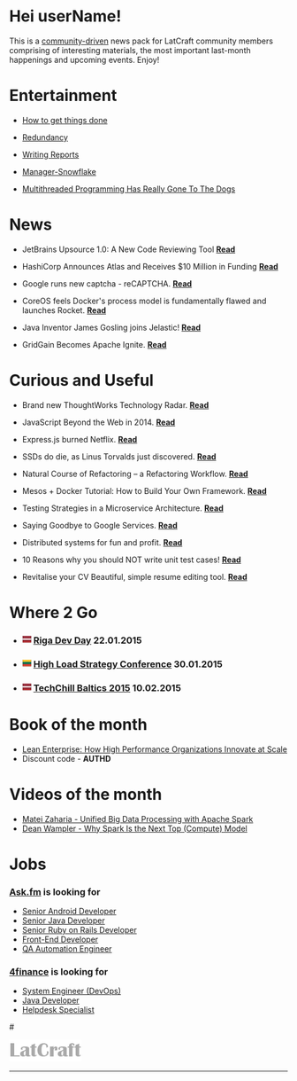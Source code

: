 
# Hei userName!

This is a [community-driven](https://github.com/latcraft/digest) news pack for LatCraft community members comprising of interesting materials, the most important last-month happenings and upcoming events. Enjoy!


# Entertainment 

* [How to get things done](pixies/sideproject.jpg)

* [Redundancy](http://devopsreactions.tumblr.com/post/102352504591/redundancy)

* [Writing Reports](http://devopsreactions.tumblr.com/post/103112947873/writing-reports)

* [Manager-Snowflake](http://www.slideshare.net/SlavaPankratov/ss-535501)

* [Multithreaded Programming Has Really Gone To The Dogs](http://highscalability.com/blog/2014/12/16/multithreaded-programming-has-really-gone-to-the-dogs.html?utm_source=feedburner&utm_medium=twitter&utm_campaign=Feed%3A+HighScalability+%28High+Scalability%29)


# News

* JetBrains Upsource 1.0: A New Code Reviewing Tool [**Read**](http://www.infoq.com/news/2014/12/jetbrains-upsource)

* HashiCorp Announces Atlas and Receives $10 Million in Funding [**Read**](http://www.infoq.com/news/2014/12/hashicorp_atlas)

* Google runs new captcha - reCAPTCHA. [**Read**](https://www.google.com/recaptcha/intro/index.html)

* CoreOS feels Docker's process model is fundamentally flawed and launches Rocket. [**Read**](utm_content=buffer9a56f&utm_medium=social&utm_source=twitter.com&utm_campaign=buffer)

* Java Inventor James Gosling joins Jelastic!
[**Read**](http://jelastic.com/java-rock-stars-james-gosling-bruno-souza-jump-aboard-jelastic-train/)

* GridGain Becomes Apache Ignite. [**Read**](http://www.infoq.com/news/2014/12/gridgain-ignite)



# Curious and Useful

* Brand new ThoughtWorks Technology Radar. [**Read**](http://www.thoughtworks.com/radar)

* JavaScript Beyond the Web in 2014. [**Read**](http://www.sitepoint.com/javascript-beyond-web-2014/)

* Express.js burned Netflix. [**Read**](http://www.infoq.com/news/2014/12/expressjs-burned-netflix)

* SSDs do die, as Linus Torvalds just discovered. [**Read**](http://www.computerworld.com/article/2484998/solid-state-drives/ssds-do-die--as-linus-torvalds-just-discovered.html?page=2)

* Natural Course of Refactoring – a Refactoring Workflow. [**Read**](http://www.infoq.com/articles/natural-course-refactoring)

* Mesos + Docker Tutorial: How to Build Your Own Framework. [**Read**](https://www.voxxed.com/blog/2014/12/mesos-docker-tutorial-how-to-build-your-own-framework/)

* Testing Strategies in a Microservice Architecture. [**Read**](http://martinfowler.com/articles/microservice-testing)

* Saying Goodbye to Google Services. [**Read**](http://danielmiessler.com/blog/saying-goodbye-to-google-services/)

* Distributed systems for fun and profit. [**Read**](http://book.mixu.net/distsys/single-page.html)

* 10 Reasons why you should NOT write unit test cases!
 [**Read**](http://www.javacodegeeks.com/2013/10/10-reasons-why-you-should-not-write-unit-test-cases.html)

* Revitalise your CV Beautiful, simple resume editing tool. [**Read**](http://cvtalize.com)

# Where 2 Go

* ### ![](pixies/lv_flag.png) [Riga Dev Day](http://rigadevday.lv/) 22.01.2015

* ### ![](pixies/lt_flag.png) [High Load Strategy Conference](http://www.highloadstrategy.lt/) 30.01.2015

* ### ![](pixies/lv_flag.png) [TechChill Baltics 2015](http://tcbaltics.com/) 10.02.2015



# Book of the month
* [Lean Enterprise: How High Performance Organizations Innovate at Scale](http://shop.oreilly.com/product/0636920030355.do)
* Discount code - **AUTHD**





# Videos of the month
* [Matei Zaharia  - Unified Big Data Processing with Apache Spark](http://www.infoq.com/presentations/apache-spark-big-data)
* [Dean Wampler - Why Spark Is the Next Top (Compute) Model](http://www.infoq.com/presentations/spark-scala-mapreduce-java)


# Jobs

### [**Ask.fm**](http://ask.fm/) is looking for

- [Senior Android Developer](http://www.likeit.lv/job/askfm/senior-android-developer/3363/?search=ask.fm)
- [Senior Java Developer](http://www.likeit.lv/job/askfm/senior-java-developer/3359/?search=ask.fm)
- [Senior Ruby on Rails Developer](http://www.likeit.lv/job/askfm/senior-ruby-on-rails-developer/3360/?search=ask.fm)
- [Front-End Developer](http://www.likeit.lv/job/askfm/front-end-developer/3361/?search=ask.fm)
- [QA Automation Engineer](http://www.likeit.lv/job/askfm/automation-qa-engineer/3362/?search=ask.fm)

### [**4finance**](http://www.4financeit.com) is looking for
- [System Engineer (DevOps)](https://4finance.recruiterbox.com/jobs/fk0y2a/)
- [Java Developer](https://4finance.recruiterbox.com/jobs/fk0y2g)
- [Helpdesk Specialist](https://4finance.recruiterbox.com/jobs/fk0y2e/)

#&nbsp;

![](pixies/logo.png)

---
